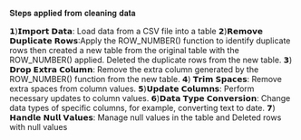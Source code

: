 𝐒𝐭𝐞𝐩𝐬 𝐚𝐩𝐩𝐥𝐢𝐞𝐝 𝐟𝐫𝐨𝐦 𝐜𝐥𝐞𝐚𝐧𝐢𝐧𝐠 𝐝𝐚𝐭𝐚

𝟭)𝗜𝗺𝗽𝗼𝗿𝘁 𝗗𝗮𝘁𝗮: Load data from a CSV file into a table
𝟮)𝗥𝗲𝗺𝗼𝘃𝗲 𝗗𝘂𝗽𝗹𝗶𝗰𝗮𝘁𝗲 𝗥𝗼𝘄𝘀:Apply the ROW_NUMBER() function to identify duplicate rows then created a new table from the original table with the ROW_NUMBER() applied. Deleted the duplicate rows from the new table.
𝟯) 𝗗𝗿𝗼𝗽 𝗘𝘅𝘁𝗿𝗮 𝗖𝗼𝗹𝘂𝗺𝗻: Remove the extra column generated by the ROW_NUMBER() function from the new table.
𝟰) 𝗧𝗿𝗶𝗺 𝗦𝗽𝗮𝗰𝗲𝘀: Remove extra spaces from column values.
𝟱)𝗨𝗽𝗱𝗮𝘁𝗲 𝗖𝗼𝗹𝘂𝗺𝗻𝘀: Perform necessary updates to column values.
𝟲)𝗗𝗮𝘁𝗮 𝗧𝘆𝗽𝗲 𝗖𝗼𝗻𝘃𝗲𝗿𝘀𝗶𝗼𝗻: Change data types of specific columns, for example, converting text to date.
𝟳) 𝗛𝗮𝗻𝗱𝗹𝗲 𝗡𝘂𝗹𝗹 𝗩𝗮𝗹𝘂𝗲𝘀: Manage null values in the table and Deleted rows with null values
